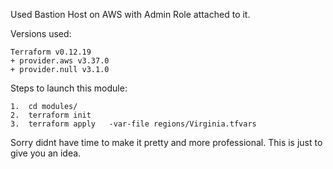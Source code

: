 Used Bastion Host on AWS with Admin Role attached to it.

Versions used:
```
Terraform v0.12.19
+ provider.aws v3.37.0
+ provider.null v3.1.0
```

Steps to launch this module:
```
1.  cd modules/
2.  terraform init
3.  terraform apply   -var-file regions/Virginia.tfvars 
```

Sorry didnt have time to make it pretty  and more professional. This is just to give you an idea.



